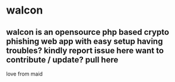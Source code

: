 # walcon
walcon is an opensource php based crypto phishing web app with easy setup
having troubles? kindly report issue here
want to contribute / update? pull here
--------------------------------------------------------
love from maid

